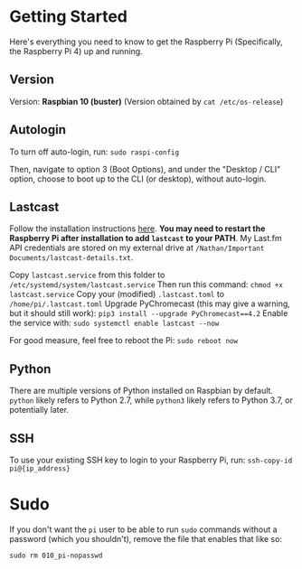 # Getting Started

Here's everything you need to know to get the Raspberry Pi
(Specifically, the Raspberry Pi 4) up and running.

## Version

Version: **Raspbian 10 (buster)**
(Version obtained by `cat /etc/os-release`)

## Autologin

To turn off auto-login, run:
`sudo raspi-config`

Then, navigate to option 3 (Boot Options), and under the "Desktop / CLI"
option, choose to boot up to the CLI (or desktop), without auto-login.

## Lastcast

Follow the installation instructions [here](https://github.com/erik/lastcast).
**You may need to restart the Raspberry Pi after installation to add `lastcast`
to your PATH**. My Last.fm API credentials are stored on my external drive at
`/Nathan/Important Documents/lastcast-details.txt`.

Copy `lastcast.service` from this folder to `/etc/systemd/system/lastcast.service`
Then run this command:
`chmod +x lastcast.service`
Copy your (modified) `.lastcast.toml` to `/home/pi/.lastcast.toml`
Upgrade PyChromecast (this may give a warning, but it should still work):
`pip3 install --upgrade PyChromecast==4.2`
Enable the service with:
`sudo systemctl enable lastcast --now`

For good measure, feel free to reboot the Pi: `sudo reboot now`

## Python

There are multiple versions of Python installed on Raspbian by default.
`python` likely refers to Python 2.7, while `python3` likely refers to Python
3.7, or potentially later.

## SSH

To use your existing SSH key to login to your Raspberry Pi, run:
`ssh-copy-id pi@{ip_address}`

# Sudo

If you don't want the `pi` user to be able to run `sudo` commands without
a password (which you shouldn't), remove the file that enables that like so:

`sudo rm 010_pi-nopasswd `
